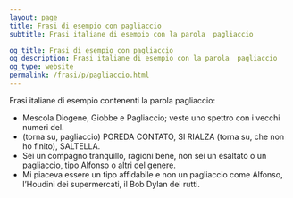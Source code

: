 ```yaml
---
layout: page
title: Frasi di esempio con pagliaccio 
subtitle: Frasi italiane di esempio con la parola  pagliaccio

og_title: Frasi di esempio con pagliaccio 
og_description: Frasi italiane di esempio con la parola  pagliaccio
og_type: website
permalink: /frasi/p/pagliaccio.html
---
```


Frasi italiane di esempio contenenti la parola pagliaccio:


- Mescola Diogene, Giobbe e Pagliaccio; veste uno spettro con i vecchi numeri del.
- (torna su, pagliaccio) POREDA CONTATO, SI RIALZA (torna su, che non ho finito), SALTELLA.
- Sei un compagno tranquillo, ragioni bene, non sei un esaltato o un pagliaccio, tipo Alfonso o altri del genere.
- Mi piaceva essere un tipo affidabile e non un pagliaccio come Alfonso, l’Houdini dei supermercati, il Bob Dylan dei rutti.
